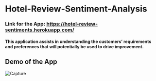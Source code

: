 # Hotel-Review-Sentiment-Analysis
### Link for the App: https://hotel-review-sentiments.herokuapp.com/
#### This application assists in understanding the customers’ requirements and preferences that will potentially be used to drive improvement.

## Demo of the App
![Capture](https://user-images.githubusercontent.com/82457590/143098324-daf53d33-0f85-4ac6-8032-6b2b4b6370c6.PNG)
